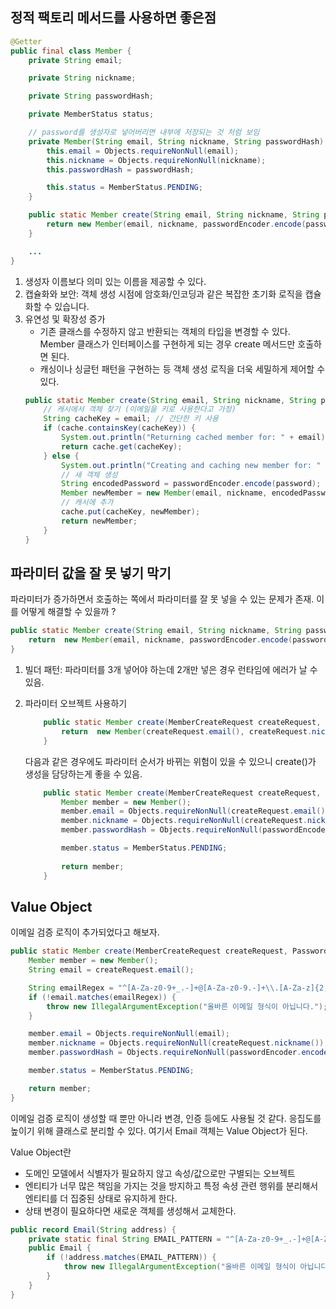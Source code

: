## 정적 팩토리 메서드를 사용하면 좋은점
```java
@Getter
public final class Member {
    private String email;

    private String nickname;

    private String passwordHash;

    private MemberStatus status;

    // password를 생성자로 넣어버리면 내부에 저장되는 것 처럼 보임
    private Member(String email, String nickname, String passwordHash) {
        this.email = Objects.requireNonNull(email);
        this.nickname = Objects.requireNonNull(nickname);
        this.passwordHash = passwordHash;

        this.status = MemberStatus.PENDING;
    }

    public static Member create(String email, String nickname, String password, PasswordEncoder passwordEncoder) {
        return new Member(email, nickname, passwordEncoder.encode(password));
    }

    ...
}
```
1. 생성자 이름보다 의미 있는 이름을 제공할 수 있다. 
2. 캡슐화와 보안: 객체 생성 시점에 암호화/인코딩과 같은 복잡한 초기화 로직을 캡슐화할 수 있습니다.
3. 유연성 및 확장성 증가
   - 기존 클래스를 수정하지 않고 반환되는 객체의 타입을 변경할 수 있다. Member 클래스가 인터페이스를 구현하게 되는 경우 create 메서드만 호출하면 된다.
   - 캐싱이나 싱글턴 패턴을 구현하는 등 객체 생성 로직을 더욱 세밀하게 제어할 수 있다.
    ```java
    public static Member create(String email, String nickname, String password, PasswordEncoder passwordEncoder) {
        // 캐시에서 객체 찾기 (이메일을 키로 사용한다고 가정)
        String cacheKey = email; // 간단한 키 사용
        if (cache.containsKey(cacheKey)) {
            System.out.println("Returning cached member for: " + email);
            return cache.get(cacheKey);
        } else {
            System.out.println("Creating and caching new member for: " + email);
            // 새 객체 생성
            String encodedPassword = passwordEncoder.encode(password);
            Member newMember = new Member(email, nickname, encodedPassword);
            // 캐시에 추가
            cache.put(cacheKey, newMember);
            return newMember;
        }
    }
    ```

## 파라미터 값을 잘 못 넣기 막기 
파라미터가 증가하면서 호출하는 쪽에서 파라미터를 잘 못 넣을 수 있는 문제가 존재. 이를 어떻게 해결할 수 있을까 ?
```java
public static Member create(String email, String nickname, String password, PasswordEncoder passwordEncoder) {
    return  new Member(email, nickname, passwordEncoder.encode(password));
}
```

1. 빌더 패턴: 파라미터를 3개 넣어야 하는데 2개만 넣은 경우 런타임에 에러가 날 수 있음. 
2. 파라미터 오브젝트 사용하기
    ```java
        public static Member create(MemberCreateRequest createRequest, PasswordEncoder passwordEncoder) {
            return  new Member(createRequest.email(), createRequest.nickname(), passwordEncoder.encode(createRequest.password()));
        }
    ```
    다음과 같은 경우에도 파라미터 순서가 바뀌는 위험이 있을 수 있으니 create()가 생성을 담당하는게 좋을 수 있음.

    ```java
        public static Member create(MemberCreateRequest createRequest, PasswordEncoder passwordEncoder) {
            Member member = new Member();
            member.email = Objects.requireNonNull(createRequest.email());
            member.nickname = Objects.requireNonNull(createRequest.nickname());
            member.passwordHash = Objects.requireNonNull(passwordEncoder.encode(createRequest.password()));
    
            member.status = MemberStatus.PENDING;
            
            return member;
        }
    ```

## Value Object
이메일 검증 로직이 추가되었다고 해보자.

```java
public static Member create(MemberCreateRequest createRequest, PasswordEncoder passwordEncoder) {
    Member member = new Member();
    String email = createRequest.email();

    String emailRegex = "^[A-Za-z0-9+_.-]+@[A-Za-z0-9.-]+\\.[A-Za-z]{2,}$";
    if (!email.matches(emailRegex)) {
        throw new IllegalArgumentException("올바른 이메일 형식이 아닙니다.");
    }

    member.email = Objects.requireNonNull(email);
    member.nickname = Objects.requireNonNull(createRequest.nickname());
    member.passwordHash = Objects.requireNonNull(passwordEncoder.encode(createRequest.password()));

    member.status = MemberStatus.PENDING;

    return member;
}
```
이메일 검증 로직이 생성할 때 뿐만 아니라 변경, 인증 등에도 사용될 것 같다. 응집도를 높이기 위해 클래스로 분리할 수 있다. 여기서 Email 객체는 Value Object가 된다.

Value Object란
- 도메인 모델에서 식별자가 필요하지 않고 속성/값으로만 구별되는 오브젝트
- 엔티티가 너무 많은 책임을 가지는 것을 방지하고 특정 속셩 관련 행위를 분리해서 엔티티를 더 집중된 상태로 유지하게 한다. 
- 상태 변경이 필요하다면 새로운 객체를 생성해서 교체한다.

```java
public record Email(String address) {
    private static final String EMAIL_PATTERN = "^[A-Za-z0-9+_.-]+@[A-Za-z0-9.-]+\\.[A-Za-z]{2,}$";
    public Email {
        if (!address.matches(EMAIL_PATTERN)) {
            throw new IllegalArgumentException("올바른 이메일 형식이 아닙니다.");
        }
    }
}

```

